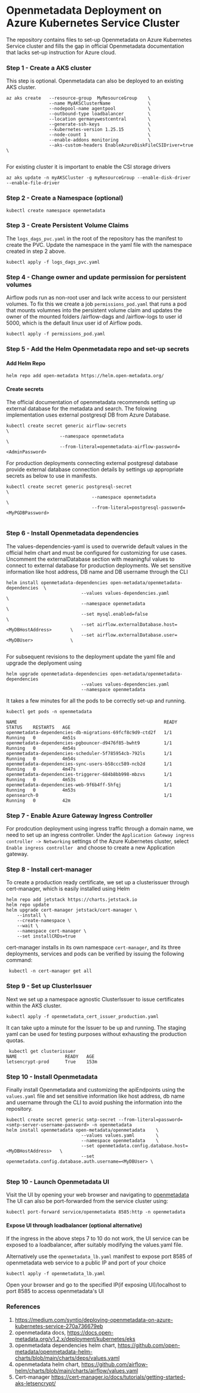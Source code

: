 
# Openmetadata Deployment on Azure Kubernetes Service Cluster
The repository contains files to set-up Openmetadata on Azure Kubernetes Service cluster and fills the gap in official Openmetadata documentation that lacks set-up instruction for Azure cloud.


### Step 1 - Create a AKS cluster
This step is optional. Openmetadata can also be deployed to an existing AKS cluster.
```azure-cli
az aks create   --resource-group  MyResourceGroup    \
                --name MyAKSClusterName              \
                --nodepool-name agentpool            \
                --outbound-type loadbalancer         \
                --location germanywestcentral        \
                --generate-ssh-keys                  \
    	        --kubernetes-version 1.25.15         \
		        --node-count 1                       \
		        --enable-addons monitoring           \
		        --aks-custom-headers EnableAzureDiskFileCSIDriver=true  \
          
```
For existing cluster it is important to enable the CSI storage drivers
```azure-cli
az aks update -n myAKSCluster -g myResourceGroup --enable-disk-driver --enable-file-driver
```

### Step 2 - Create a Namespace (optional)
```azure-cli
kubectl create namespace openmetadata
```

### Step 3 - Create Persistent Volume Claims
The `logs_dags_pvc.yaml` in the root of the repository has the manifest to create the PVC. Update the namespace in the yaml file with the namespace created in step 2 above. 
```azure-cli
kubectl apply -f logs_dags_pvc.yaml
```

### Step 4 - Change owner and update permission for persistent volumes
Airflow pods run as non-root user and lack write access to our persistent volumes. To fix this we create a job `permissions_pod.yaml` that runs a pod that mounts volumnes into the persistent volume claim and updates the owner of the mounted folders /airflow-dags and /airflow-logs to user id 5000, which is the default linux user id of Airflow pods.
```azure-cli
kubectl apply -f permissions_pod.yaml
```

### Step 5 - Add the Helm Openmetadata repo and set-up secrets
#### Add Helm Repo
``` azure-cli
helm repo add open-metadata https://helm.open-metadata.org/
```
#### Create secrets
The official documentation of openmetadata recommends setting up external database for the metadata and search. The folowing implementation uses external postgresql DB from Azure Database.

```azure-cli
kubectl create secret generic airflow-secrets                                    \
                    --namespace openmetadata                                     \
                    --from-literal=openmetadata-airflow-password=<AdminPassword> 
```
For production deployments connecting external postgresql database provide external database connection details by settings up appropriate secrets as below to use in manifests.

```azure-cli
kubectl create secret generic postgresql-secret                                       \
                                --namespace openmetadata                              \
                                --from-literal=postgresql-password=<MyPGDBPassword>   
 
```

### Step 6 - Install Openmetadata dependencies
The values-dependencies-yaml is used to overwride default values in the official helm chart and must be configured for customizing for use cases. Uncomment the externalDatabase section with meaningful values to connect to external database for production deployments. We set sensitive information like host address, DB name and DB username through the CLI

```azure-cli
helm install openmetadata-dependencies open-metadata/openmetadata-dependencies  \
                            --values values-dependencies.yaml                           \
                            --namespace openmetadata                                    \
                            --set mysql.enabled=false                                   \
                            --set airflow.externalDatabase.host=<MyDBHostAddress>       \
                            --set airflow.externalDatabase.user=<MyDBUser>              \
                                     

```

For subsequent revisions to the deployment update the yaml file and upgrade the deplyoment using
```azure-cli
helm upgrade openmetadata-dependencies open-metadata/openmetadata-dependencies 
                            --values values-dependencies.yaml 
                            --namespace openmetadata
```

It takes a few minutes for all the pods to be correctly set-up and running.
```azure-cli
kubectl get pods -n openmetadata 
```
```
NAME                                                       READY   STATUS    RESTARTS   AGE
openmetadata-dependencies-db-migrations-69fcf8c9d9-ctd2f   1/1     Running   0          4m51s
openmetadata-dependencies-pgbouncer-d9476f85-bwht9         1/1     Running   0          4m54s
openmetadata-dependencies-scheduler-5f785954cb-792ls       1/1     Running   0          4m54s
openmetadata-dependencies-sync-users-b58ccc589-ncb2d       1/1     Running   0          4m47s
openmetadata-dependencies-triggerer-684b8bb998-mbzvs       1/1     Running   0          4m53s
openmetadata-dependencies-web-9f6b4ff-5hfqj                1/1     Running   0          4m53s
opensearch-0                                               1/1     Running   0          42m

```
### Step 7 - Enable Azure Gateway Ingress Controller
For prodcution deployment using ingress traffic through a domain name, we need to set up an ingress controller. Under the ``Application Gateway ingress controller -> Networking`` settings of the Azure Kubernetes cluster, select `Enable ingress controller `  and choose to create a new Application gateway.

### Step 8 - Install cert-manager
To create a production ready certificate, we set up a clusterissuer through cert-manager, which is easily installed using Helm
``` 
helm repo add jetstack https://charts.jetstack.io
helm repo update
helm upgrade cert-manager jetstack/cert-manager \
    --install \
    --create-namespace \
    --wait \
    --namespace cert-manager \
    --set installCRDs=true
```
cert-manager installs in its own namespace `cert-manager`, and its three deployments, services and pods can be verified by issuing the following command:
 
```azure-cli
 kubectl -n cert-manager get all
```
### Step 9 - Set up ClusterIssuer
Next we set up a namespace agnostic ClusterIssuer to issue certificates within the AKS cluster.

``` azure-cli
kubectl apply -f openmetadata_cert_issuer_production.yaml 
```
It can take upto a minute for the Issuer to be up and running. The staging yaml can be used for testing purposes without exhausting the production quotas.

``` azure-cli
 kubectl get clusterissuer 
NAME                  READY   AGE
letsencrypt-prod      True    153m
```

### Step 10 - Install Openmetadata
Finally install Openmetadata and customizing the apiEndpoints using the `values.yaml` file and set sensitive information like host address, db name and username through the CLI to avoid pushing the information into the repository.
```azure-cli
kubectl create secret generic smtp-secret --from-literal=password=<smtp-server-username-password> -n openmetadata
helm install openmetadata open-metadata/openmetadata    \
                            --values values.yaml        \
                            --namespace openmetadata    \
                            --set openmetadata.config.database.host=<MyDBHostAddress>   \
                            --set openmetadata.config.database.auth.username=<MyDBUser> \
                                                       
 ```

### Step 10 - Launch Openmetadata UI
Visit the UI by opening your web browser and navigating to [openmetadata](https://metadata.bilthouse-data.com)
The UI can also be port-forwarded from the service cluster using:
```azure-cli
kubectl port-forward service/openmetadata 8585:http -n openmetadata
```

#### Expose UI through loadbalancer (optional alternative)
If the ingress in the above steps 7 to 10 do not work, the UI service can be exposed to a loadbalancer, after suitably modifying the values.yaml file.

Alternatively use the `openmetadata_lb.yaml` manifest to expose port 8585 of openmetadata web service to a public IP and port of your choice
```azure-cli
kubectl apply -f openmetadata_lb.yaml
```
Open your browser and go to the specified IP(if exposing UI)/localhost to port 8585 to access openmetadata's UI

### References
1. https://medium.com/syntio/deploying-openmetadata-on-azure-kubernetes-service-270a736679eb
2. openmetadata docs, https://docs.open-metadata.org/v1.2.x/deployment/kubernetes/eks
3. openmetadata dependencies helm chart, https://github.com/open-metadata/openmetadata-helm-charts/blob/main/charts/deps/values.yaml
4. openmetadata helm chart, https://github.com/airflow-helm/charts/blob/main/charts/airflow/values.yaml
5. Cert-manager https://cert-manager.io/docs/tutorials/getting-started-aks-letsencrypt/